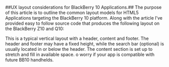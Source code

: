 ##UX layout considerations for BlackBerry 10 Applications.##
The purpose of this article is to outline the common layout models for HTML5 Applications targeting the BlackBerry 10 platform. Along with the article I’ve provided easy to follow source code that produces the following layout on the BlackBerry Z10 and Q10:

This is a typical vertical layout with a header, content and footer. The header and footer may have a fixed height, while the search bar (optional) is usually located in or below the header. The content section is set up to stretch and fill in available space.
o worry if your app is compatible with future BB10 handhelds.